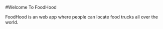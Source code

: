 #Welcome To FoodHood

FoodHood is an web app where people can locate food trucks all over the world.
